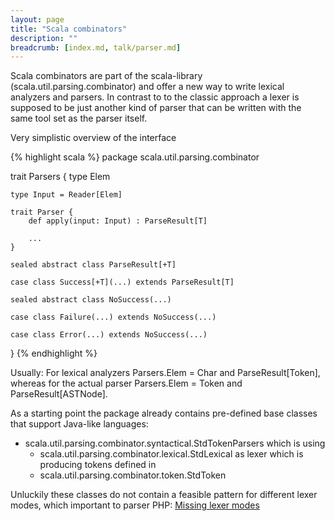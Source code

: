 ```yaml
---
layout: page
title: "Scala combinators"
description: ""
breadcrumb: [index.md, talk/parser.md]
---
```


Scala combinators are part of the scala-library (scala.util.parsing.combinator) and offer a new way to write lexical analyzers and parsers. In contrast to to the classic approach a lexer is supposed to be just another kind of parser that can be written with the same tool set as the parser itself.

Very simplistic overview of the interface

{% highlight scala %}
package scala.util.parsing.combinator

trait Parsers {
    type Elem

    type Input = Reader[Elem]

    trait Parser {
        def apply(input: Input) : ParseResult[T]

        ...
    }

    sealed abstract class ParseResult[+T]

    case class Success[+T](...) extends ParseResult[T]

    sealed abstract class NoSuccess(...)

    case class Failure(...) extends NoSuccess(...)

    case class Error(...) extends NoSuccess(...)        
}
{% endhighlight %}

Usually: For lexical analyzers Parsers.Elem = Char and ParseResult[Token], whereas for the actual parser Parsers.Elem = Token and ParseResult[ASTNode].

As a starting point the package already contains pre-defined base classes that support Java-like languages:

* scala.util.parsing.combinator.syntactical.StdTokenParsers which is using
  * scala.util.parsing.combinator.lexical.StdLexical as lexer which is producing tokens defined in
  * scala.util.parsing.combinator.token.StdToken

Unluckily these classes do not contain a feasible pattern for different lexer modes, which important to parser PHP: [Missing lexer modes](missing_lexer_modes.html)
